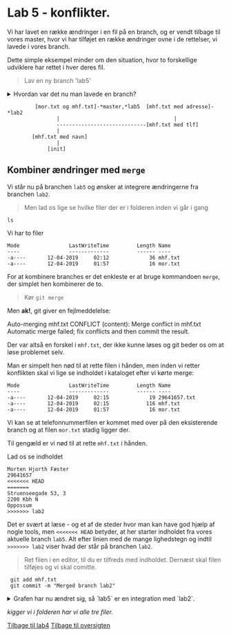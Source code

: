 # Lab 5 - konflikter. 

Vi har lavet en række ændringer i en fil på en branch, og er vendt tilbage til vores master, hvor vi har tilføjet en række ændringer ovne i de rettelser, vi lavede i vores branch. 

Dette simple eksempel minder om den situation, hvor to forskellige udviklere har rettet i hver deres fil.

> Lav en ny branch 'lab5'

<details><summary>Hvordan var det nu man lavede en branch?</summary>

```
git checkout -b lab5
```
</details>


             [mor.txt og mhf.txt]-*master,*lab5  [mhf.txt med adresse]-*lab2
                    |                                     |
                    -----------------------------[mhf.txt med tlf]
                    |
            [mhf.txt med navn]
                    | 
                 [init]


## Kombiner ændringer med `merge`

Vi står nu på branchen `lab5` og ønsker at integrere ændringerne fra branchen `lab2`. 

> Men lad os lige se hvilke filer der er i folderen inden vi går i gang 
```
ls
```
Vi har to filer 

    Mode                LastWriteTime         Length Name
    ----                -------------         ------ ----
    -a----       12-04-2019     02:12             36 mhf.txt
    -a----       12-04-2019     01:57             16 mor.txt
    
    
For at kombinere branches er det enkleste er at bruge kommandoen `merge`, der simplet hen kombinerer de to. 

> Kør `git merge`

Men **ak!**, git giver en fejlmeddelelse: 

   Auto-merging mhf.txt
   CONFLICT (content): Merge conflict in mhf.txt
   Automatic merge failed; fix conflicts and then commit the result.


Der var altså en forskel i `mhf.txt`, der ikke kunne løses og git beder os om at løse problemet selv. 

Man er simpelt hen nød til at rette filen i hånden, men inden vi retter konflikten skal vi lige se indholdet i kataloget efter vi kørte merge: 

    Mode                LastWriteTime         Length Name
    ----                -------------         ------ ----
    -a----       12-04-2019     02:15             19 29641657.txt
    -a----       12-04-2019     02:15            116 mhf.txt
    -a----       12-04-2019     01:57             16 mor.txt
    
    
Vi kan se at telefonnummerfilen er kommet med over på den eksisterende branch og at filen `mor.txt` stadig ligger der. 

Til gengæld er vi nød til at rette `mhf.txt` i hånden.

<description><summary>Lad os se indholdet</summary>

    Morten Hjorth Fæster
    29641657
    <<<<<<< HEAD
    =======
    Struenseegade 53, 3
    2200 Kbh N
    Oppossum
    >>>>>>> lab2
    
Det er svært at læse - og et af de steder hvor man kan have god hjælp af nogle tools, men `<<<<<<< HEAD` betyder, at her starter indholdet fra vores aktuelle branch `lab5`. Alt efter linien med de mange lighedstegn og indtil `>>>>>>> lab2` viser hvad der står på branchen `lab2`. 

</summary>

> Ret filen i en editor, til du er tilfreds med indholdet. Dernæst skal filen tilføjes og vi skal comitte.  

```
 git add mhf.txt
 git commit -m "Merged branch lab2"
``` 

<details><summary>Grafen har nu ændret sig, så `lab5` er en integration med `lab2`. </summary>

             [merge lab2]- *lab5 \------
                    |                   \-----------------
                    |                                     |
             [mor.txt og mhf.txt]-*master      [mhf.txt med adresse]-*lab2
                    |                                     |
                    -----------------------------[mhf.txt med tlf]
                    |
            [mhf.txt med navn]
                    | 
                 [init]

</details>

*kigger vi i folderen har vi alle tre filer.*



[Tilbage til lab4](lab4.md)
[Tilbage til oversigten](basics.md)
